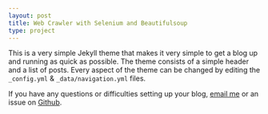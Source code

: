 ```yaml
---
layout: post
title: Web Crawler with Selenium and Beautifulsoup
type: project
---
```


This is a very simple Jekyll theme that makes it very simple to get a blog up and running as quick as possible. The theme consists of a simple header and a list of posts. Every aspect of the theme can be changed by editing the `_config.yml` & `_data/navigation.yml` files.

If you have any questions or difficulties setting up your blog, [email me](mailto:micahcowell@gmail.com) or an issue on [Github](https://github.com/getmicah/blog/issues).
